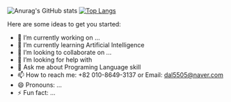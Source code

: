 

![Anurag's GitHub stats](https://github-readme-stats.vercel.app/api?username=sucong2&show_icons=true&theme=dark)
[![Top Langs](https://github-readme-stats.vercel.app/api/top-langs/?username=sucong2)](https://github.com/sucong2/github-readme-stats)

Here are some ideas to get you started:

- 🔭 I’m currently working on ...
- 🌱 I’m currently learning Artificial Intelligence
- 👯 I’m looking to collaborate on ...
- 🤔 I’m looking for help with
- 💬 Ask me about Programing Language skill
- 📫 How to reach me: +82 010-8649-3137 or Email: dal5505@naver.com
- 😄 Pronouns: ...
- ⚡ Fun fact: ...

